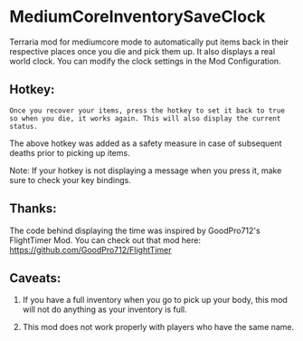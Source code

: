 # MediumCoreInventorySaveClock
Terraria mod for mediumcore mode to automatically put items back in their respective places once you die and pick them up.
It also displays a real world clock. You can modify the clock settings in the Mod Configuration.

## Hotkey:

``` "Home" - Used to enable/disable death cache. When death cache is true and you die, it saves your inventory. By default this value is true, however, when you die this value becomes false. 
Once you recover your items, press the hotkey to set it back to true so when you die, it works again. This will also display the current status.
```

The above hotkey was added as a safety measure in case of subsequent deaths prior to picking up items.

Note: If your hotkey is not displaying a message when you press it, make sure to check your key bindings.

## Thanks:

The code behind displaying the time was inspired by GoodPro712's FlightTimer Mod.
You can check out that mod here: https://github.com/GoodPro712/FlightTimer

## Caveats:

1. If you have a full inventory when you go to pick up your body, this mod will not do anything as your inventory is full.

2. This mod does not work properly with players who have the same name. 
